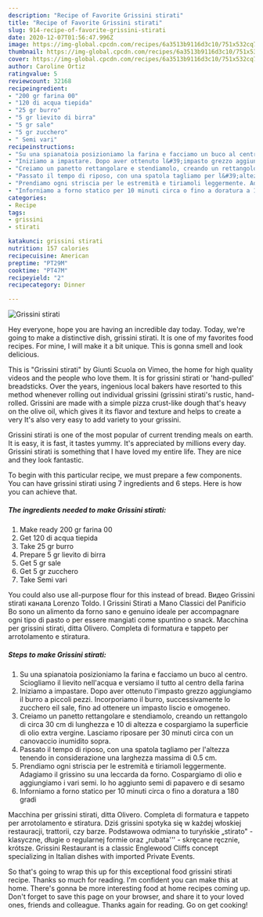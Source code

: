 ```yaml
---
description: "Recipe of Favorite Grissini stirati"
title: "Recipe of Favorite Grissini stirati"
slug: 914-recipe-of-favorite-grissini-stirati
date: 2020-12-07T01:56:47.996Z
image: https://img-global.cpcdn.com/recipes/6a3513b9116d3c10/751x532cq70/grissini-stirati-recipe-main-photo.jpg
thumbnail: https://img-global.cpcdn.com/recipes/6a3513b9116d3c10/751x532cq70/grissini-stirati-recipe-main-photo.jpg
cover: https://img-global.cpcdn.com/recipes/6a3513b9116d3c10/751x532cq70/grissini-stirati-recipe-main-photo.jpg
author: Caroline Ortiz
ratingvalue: 5
reviewcount: 32168
recipeingredient:
- "200 gr farina 00"
- "120 di acqua tiepida"
- "25 gr burro"
- "5 gr lievito di birra"
- "5 gr sale"
- "5 gr zucchero"
- " Semi vari"
recipeinstructions:
- "Su una spianatoia posizioniamo la farina e facciamo un buco al centro. Sciogliamo il lievito nell&#39;acqua e versiamo il tutto al centro della farina"
- "Iniziamo a impastare. Dopo aver ottenuto l&#39;impasto grezzo aggiungiamo il burro a piccoli pezzi. Incorporiamo il burro, successivamente lo zucchero eil sale, fino ad ottenere un impasto liscio e omogeneo."
- "Creiamo un panetto rettangolare e stendiamolo, creando un rettangolo di circa 30 cm di lunghezza e 10 di altezza e cospargiamo la superficie di olio extra vergine. Lasciamo riposare per 30 minuti circa con un canovaccio inumidito sopra."
- "Passato il tempo di riposo, con una spatola tagliamo per l&#39;altezza tenendo in considerazione una larghezza massima di 0.5 cm."
- "Prendiamo ogni striscia per le estremità e tiriamoli leggermente. Adagiamo il grissino su una leccarda da forno. Cospargiamo di olio e aggiungiamo i vari semi. Io ho aggiunto semi di papavero e di sesamo"
- "Inforniamo a forno statico per 10 minuti circa o fino a doratura a 180 gradi"
categories:
- Recipe
tags:
- grissini
- stirati

katakunci: grissini stirati 
nutrition: 157 calories
recipecuisine: American
preptime: "PT29M"
cooktime: "PT47M"
recipeyield: "2"
recipecategory: Dinner

---
```



![Grissini stirati](https://img-global.cpcdn.com/recipes/6a3513b9116d3c10/751x532cq70/grissini-stirati-recipe-main-photo.jpg)

Hey everyone, hope you are having an incredible day today. Today, we're going to make a distinctive dish, grissini stirati. It is one of my favorites food recipes. For mine, I will make it a bit unique. This is gonna smell and look delicious.

This is &#34;Grissini stirati&#34; by Giunti Scuola on Vimeo, the home for high quality videos and the people who love them. It is for grissini stirati or &#39;hand-pulled&#39; breadsticks. Over the years, ingenious local bakers have resorted to this method whenever rolling out individual grissini (grissini stirati&#39;s rustic, hand-rolled. Grissini are made with a simple pizza crust-like dough that&#39;s heavy on the olive oil, which gives it its flavor and texture and helps to create a very It&#39;s also very easy to add variety to your grissini.

Grissini stirati is one of the most popular of current trending meals on earth. It is easy, it is fast, it tastes yummy. It's appreciated by millions every day. Grissini stirati is something that I have loved my entire life. They are nice and they look fantastic.


To begin with this particular recipe, we must prepare a few components. You can have grissini stirati using 7 ingredients and 6 steps. Here is how you can achieve that.

<!--inarticleads1-->

##### The ingredients needed to make Grissini stirati:

1. Make ready 200 gr farina 00
1. Get 120 di acqua tiepida
1. Take 25 gr burro
1. Prepare 5 gr lievito di birra
1. Get 5 gr sale
1. Get 5 gr zucchero
1. Take  Semi vari


You could also use all-purpose flour for this instead of bread. Видео Grissini stirati канала Lorenzo Toldo. I Grissini Stirati a Mano Classici del Panificio Bo sono un alimento da forno sano e genuino ideale per accompagnare ogni tipo di pasto o per essere mangiati come spuntino o snack. Macchina per grissini stirati, ditta Olivero. Completa di formatura e tappeto per arrotolamento e stiratura. 

<!--inarticleads2-->

##### Steps to make Grissini stirati:

1. Su una spianatoia posizioniamo la farina e facciamo un buco al centro. Sciogliamo il lievito nell&#39;acqua e versiamo il tutto al centro della farina
1. Iniziamo a impastare. Dopo aver ottenuto l&#39;impasto grezzo aggiungiamo il burro a piccoli pezzi. Incorporiamo il burro, successivamente lo zucchero eil sale, fino ad ottenere un impasto liscio e omogeneo.
1. Creiamo un panetto rettangolare e stendiamolo, creando un rettangolo di circa 30 cm di lunghezza e 10 di altezza e cospargiamo la superficie di olio extra vergine. Lasciamo riposare per 30 minuti circa con un canovaccio inumidito sopra.
1. Passato il tempo di riposo, con una spatola tagliamo per l&#39;altezza tenendo in considerazione una larghezza massima di 0.5 cm.
1. Prendiamo ogni striscia per le estremità e tiriamoli leggermente. Adagiamo il grissino su una leccarda da forno. Cospargiamo di olio e aggiungiamo i vari semi. Io ho aggiunto semi di papavero e di sesamo
1. Inforniamo a forno statico per 10 minuti circa o fino a doratura a 180 gradi


Macchina per grissini stirati, ditta Olivero. Completa di formatura e tappeto per arrotolamento e stiratura. Dziś grissini spotyka się w każdej włoskiej restauracji, trattorii, czy barze. Podstawowa odmiana to turyńskie „stirato&#34; - klasyczne, długie o regularnej formie oraz „rubata&#39;&#39;&#39; - skręcane ręcznie, krótsze. Grissini Restaurant is a classic Englewood Cliffs concept specializing in Italian dishes with imported Private Events. 

So that's going to wrap this up for this exceptional food grissini stirati recipe. Thanks so much for reading. I'm confident you can make this at home. There's gonna be more interesting food at home recipes coming up. Don't forget to save this page on your browser, and share it to your loved ones, friends and colleague. Thanks again for reading. Go on get cooking!
